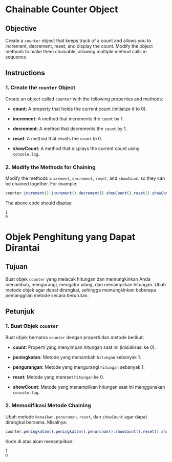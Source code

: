 # Chainable Counter Object

## Objective

Create a `counter` object that keeps track of a count and allows you to increment, decrement, reset, and display the count. Modify the object methods to make them chainable, allowing multiple method calls in sequence.

## Instructions

### 1. Create the `counter` Object

Create an object called `counter` with the following properties and methods:

- **count**: A property that holds the current count (initialize it to 0).

- **increment**: A method that increments the `count` by 1.

- **decrement**: A method that decrements the `count` by 1.

- **reset**: A method that resets the `count` to 0.

- **showCount**: A method that displays the current count using `console.log`.

### 2. Modify the Methods for Chaining

Modify the methods `increment`, `decrement`, `reset`, and `showCount` so they can be chained together. For example:

```javascript
counter.increment().increment().decrement().showCount().reset().showCount();
```

The above code should display:

```
1
0
```

# Objek Penghitung yang Dapat Dirantai

## Tujuan

Buat objek `counter` yang melacak hitungan dan memungkinkan Anda menambah, mengurangi, mengatur ulang, dan menampilkan hitungan. Ubah metode objek agar dapat dirangkai, sehingga memungkinkan beberapa pemanggilan metode secara berurutan.

## Petunjuk

### 1. Buat Objek `counter`

Buat objek bernama `counter` dengan properti dan metode berikut:

- **count**: Properti yang menyimpan hitungan saat ini (inisialisasi ke 0).

- **peningkatan**: Metode yang menambah `hitungan` sebanyak 1.

- **pengurangan**: Metode yang mengurangi `hitungan` sebanyak 1.

- **reset**: Metode yang mereset `hitungan` ke 0.

- **showCount**: Metode yang menampilkan hitungan saat ini menggunakan `console.log`.

### 2. Memodifikasi Metode Chaining

Ubah metode `kenaikan`, `penurunan`, `reset`, dan `showCount` agar dapat dirangkai bersama. Misalnya:

```javascript
counter.peningkatan().peningkatan().penurunan().showCount().reset().showCount();
```

Kode di atas akan menampilkan:

```
1
0
```
